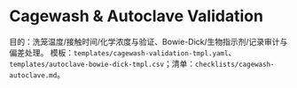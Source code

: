 # Cagewash & Autoclave Validation

目的：洗笼温度/接触时间/化学浓度与验证、Bowie-Dick/生物指示剂/记录审计与偏差处理。
模板：`templates/cagewash-validation-tmpl.yaml`、`templates/autoclave-bowie-dick-tmpl.csv`；清单：`checklists/cagewash-autoclave.md`。
